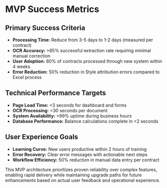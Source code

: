 # MVP Success Metrics

## Primary Success Criteria
- **Processing Time:** Reduce from 3-5 days to 1-2 days (measured per contract)
- **OCR Accuracy:** >85% successful extraction rate requiring minimal manual correction
- **User Adoption:** 80% of contracts processed through new system within 4 weeks
- **Error Reduction:** 50% reduction in Style attribution errors compared to Excel process

## Technical Performance Targets
- **Page Load Time:** <3 seconds for dashboard and forms
- **OCR Processing:** <30 seconds per document
- **System Availability:** >99% uptime during business hours
- **Database Performance:** Balance calculations complete in <2 seconds

## User Experience Goals
- **Learning Curve:** New users productive within 2 hours of training
- **Error Recovery:** Clear error messages with actionable next steps
- **Workflow Efficiency:** 50% reduction in manual data entry per contract

This MVP architecture prioritizes proven reliability over complex features, enabling rapid delivery while maintaining upgrade paths for future enhancements based on actual user feedback and operational experience.